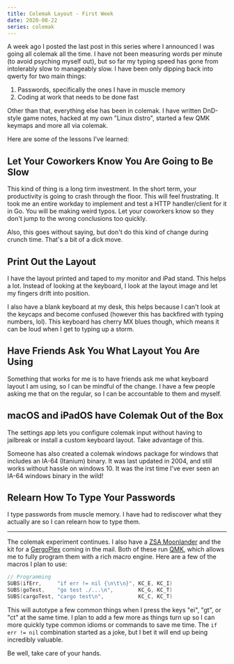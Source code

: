 ```yaml
---
title: Colemak Layout - First Week
date: 2020-08-22
series: colemak
---
```


A week ago I posted the last post in this series where I announced I was going
all colemak all the time. I have not been measuring words per minute (to avoid
psyching myself out), but so far my typing speed has gone from intolerably slow
to manageably slow. I have been only dipping back into qwerty for two main
things:

1. Passwords, specifically the ones I have in muscle memory
2. Coding at work that needs to be done fast

Other than that, everything else has been in colemak. I have written DnD-style
game notes, hacked at my own "Linux distro", started a few QMK keymaps and more
all via colemak.

Here are some of the lessons I've learned:

## Let Your Coworkers Know You Are Going to Be Slow

This kind of thing is a long tirm investment. In the short term, your
productivity is going to crash through the floor. This will feel frustrating. It
took me an entire workday to implement and test a HTTP handler/client for it in
Go. You will be making weird typos. Let your coworkers know so they don't jump
to the wrong conclusions too quickly.

Also, this goes without saying, but don't do this kind of change during crunch
time. That's a bit of a dick move.

## Print Out the Layout

I have the layout printed and taped to my monitor and iPad stand. This helps a
lot. Instead of looking at the keyboard, I look at the layout image and let my
fingers drift into position.

I also have a blank keyboard at my desk, this helps because I can't look at the
keycaps and become confused (however this has backfired with typing numbers,
lol). This keyboard has cherry MX blues though, which means it can be loud when
I get to typing up a storm.

## Have Friends Ask You What Layout You Are Using

Something that works for me is to have friends ask me what keyboard layout I am
using, so I can be mindful of the change. I have a few people asking me that on
the regular, so I can be accountable to them and myself.

## macOS and iPadOS have Colemak Out of the Box

The settings app lets you configure colemak input without having to jailbreak or
install a custom keyboard layout. Take advantage of this.

Someone has also created a colemak windows package for windows that includes an
IA-64 (Itanium) binary. It was last updated in 2004, and still works without
hassle on windows 10. It was the irst time I've ever seen an IA-64 windows
binary in the wild!

## Relearn How To Type Your Passwords

I type passwords from muscle memory. I have had to rediscover what they actually
are so I can relearn how to type them.

---

The colemak experiment continues. I also have a [ZSA
Moonlander](https://www.zsa.io/moonlander/) and the kit for a
[GergoPlex](https://www.gboards.ca/product/gergoplex) coming in the mail. Both
of these run [QMK](https://qmk.fm), which allows me to fully program them with a
rich macro engine. Here are a few of the macros I plan to use:

```c
// Programming
SUBS(ifErr,     "if err != nil {\n\t\n}", KC_E, KC_I)
SUBS(goTest,    "go test ./...\n",        KC_G, KC_T)
SUBS(cargoTest, "cargo test\n",           KC_C, KC_T)
```

This will autotype a few common things when I press the keys "ei", "gt", or "ct"
at the same time. I plan to add a few more as things turn up so I can more
quickly type common idioms or commands to save me time. The `if err != nil`
combination started as a joke, but I bet it will end up being incredibly
valuable.

Be well, take care of your hands.
